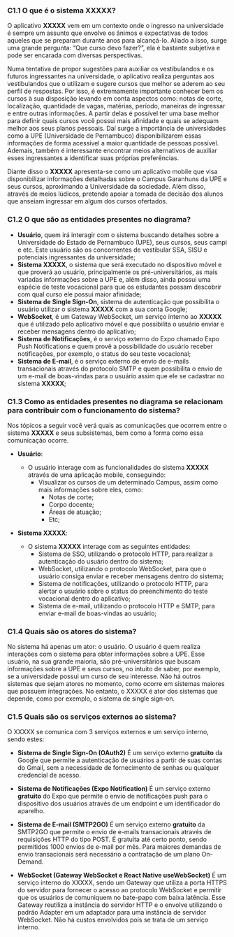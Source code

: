 ### C1.1 O que é o sistema XXXXX?

O aplicativo **XXXXX** vem em um contexto onde o ingresso na universidade é sempre um
assunto que envolve os ânimos e expectativas de todos aqueles que se preparam durante anos
para alcançá-lo. Aliado a isso, surge uma grande pergunta: “Que curso devo fazer?”, ela é
bastante subjetiva e pode ser encarada com diversas perspectivas.

Numa tentativa de propor sugestões para auxiliar os vestibulandos e os futuros ingressantes na universidade, o aplicativo realiza perguntas aos vestibulandos que o utilizam e sugere cursos que melhor se aderem ao seu perfil de respostas. Por isso, é extremamente importante conhecer bem os cursos à sua disposição levando em conta aspectos como: notas de corte, localização, quantidade de vagas, matérias, período, maneiras de ingressar e entre outras informações. A partir delas é possível ter uma base melhor para definir quais cursos você possui mais afinidade e quais se adequam melhor aos seus planos pessoais. Daí surge a importância de universidades como a UPE (Universidade de Pernambuco) disponibilizarem essas informações de forma acessível a maior quantidade de pessoas possível. Ademais, também é interessante encontrar meios alternativos de auxiliar esses ingressantes a identificar suas próprias preferências.

Diante disso o **XXXXX** apresenta-se como um aplicativo mobile que visa disponibilizar informações detalhadas sobre o Campus Garanhuns da UPE e seus cursos, aproximando a Universidade da sociedade. Além disso, através de meios lúdicos, pretende apoiar a tomada de decisão dos alunos que anseiam ingressar em algum dos cursos ofertados.

### C1.2 O que são as entidades presentes no diagrama?

- **Usuário**, quem irá interagir com o sistema buscando detalhes sobre a Universidade do Estado de Pernambuco (UPE), seus cursos, seus campi e etc. Este usuário são os concorrentes de vestibular SSA, SISU e potenciais ingressantes da universidade;
- **Sistema XXXXX**, o sistema que será executado no dispositivo móvel e que proverá ao usuário, principalmente os pré-universitários, as mais variadas informações sobre a UPE e, além disso, ainda possui uma espécie de teste vocacional para que os estudantes possam descobrir com qual curso ele possui maior afinidade;
- **Sistema de Single Sign-On**, sistema de autenticação que possibilita o usuário utilizar o sistema **XXXXX** com a sua conta Google;
- **WebSocket**, é um Gateway WebSocket, um serviço interno ao **XXXXX** que é utilizado pelo aplicativo móvel e que possibilita o usuário enviar e receber mensagens dentro do aplicativo;
- **Sistema de Notificações**, é o serviço externo do Expo chamado Expo Push Notifications e quem provê a possibilidade do usuário receber notificações, por exemplo, o status do seu teste vocacional;
- **Sistema de E-mail**, é o serviço externo de envio de e-mails transacionais através do protocolo SMTP e quem possibilita o envio de um e-mail de boas-vindas para o usuário assim que ele se cadastrar no sistema **XXXXX**;

### C1.3 Como as entidades presentes no diagrama se relacionam para contribuir com o funcionamento do sistema?

Nos tópicos a seguir você verá quais as comunicações que ocorrem entre o sistema **XXXXX** e seus subsistemas, bem como a forma como essa comunicação ocorre.

- **Usuário**:
  - O usuário interage com as funcionalidades do sistema **XXXXX** através de uma aplicação mobile, conseguindo:
    - Visualizar os cursos de um determinado Campus, assim como mais informações sobre eles, como:
      - Notas de corte;
      - Corpo docente;
      - Áreas de atuação;
      - Etc;

- **Sistema XXXXX**:
  - O sistema **XXXXX** interage com as seguintes entidades:
    - Sistema de SSO, utilizando o protocolo HTTP, para realizar a autenticação do usuário dentro do sistema;
    - WebSocket, utilizando o protocolo WebSocket, para que o usuário consiga enviar e receber mensagens dentro do sistema;
    - Sistema de notificações, utilizando o protocolo HTTP, para alertar o usuário sobre o status do preenchimento do teste vocacional dentro do aplicativo;
    - Sistema de e-mail, utilizando o protocolo HTTP e SMTP, para enviar e-mail de boas-vindas ao usuário;

### C1.4 Quais são os atores do sistema?

No sistema há apenas um ator: o usuário. O usuário é quem realiza interações com o sistema para obter informações sobre a UPE. Esse usuário, na sua grande maioria, são pré-universitários que buscam informações sobre a UPE e seus cursos, no intuito de saber, por exemplo, se a universidade possui um curso de seu interesse. Não há outros sistemas que sejam atores no momento, como ocorre em sistemas maiores que possuem integrações. No entanto, o XXXXX é ator dos sistemas que depende, como por exemplo, o sistema de single sign-on.

### C1.5 Quais são os serviços externos ao sistema?

O XXXXX se comunica com 3 serviços externos e um serviço interno, sendo estes:

- **Sistema de Single Sign-On (OAuth2)**
  É um serviço externo **gratuito** da Google que permite a autenticação de usuários a partir de suas contas do Gmail, sem a necessidade de fornecimento de senhas ou qualquer credencial de acesso.

- **Sistema de Notificações (Expo Notification)**
  É um serviço externo **gratuito** do Expo que permite o envio de notificações push para o dispositivo dos usuários através de um endpoint e um identificador do aparelho.

- **Sistema de E-mail (SMTP2GO)**
  É um serviço externo **gratuito** da SMTP2GO que permite o envio de e-mails transacionais através de requisições HTTP do tipo POST. É gratuita até certo ponto, sendo permitidos 1000 envios de e-mail por mês. Para maiores demandas de envio transacionais será necessário a contratação de um plano On-Demand.

- **WebSocket (Gateway WebSocket e React Native useWebSocket)**
  É um serviço interno do XXXXX, sendo um Gateway que utiliza a porta HTTPS do servidor para fornecer o acesso ao protocolo WebSocket e permitir que os usuários de comuniquem no bate-papo com baixa latência. Esse Gateway reutiliza a instância do servidor HTTP e o envolve utilizando o padrão Adapter em um adaptador para uma instância de servidor WebSocket. Não há custos envolvidos pois se trata de um serviço interno.